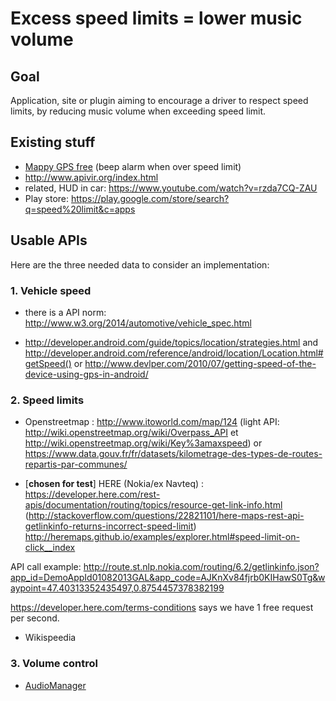 # Excess speed limits = lower music volume

## Goal

Application, site or plugin aiming to encourage a driver to respect speed limits, by reducing music volume when exceeding speed limit.

## Existing stuff 

- [Mappy GPS free](https://play.google.com/store/apps/details?id=com.mappy.androidpagesjaunes&hl=fr_FR) (beep alarm when over speed limit)
- http://www.apivir.org/index.html
- related, HUD in car: https://www.youtube.com/watch?v=rzda7CQ-ZAU
- Play store: https://play.google.com/store/search?q=speed%20limit&c=apps

## Usable APIs

Here are the three needed data to consider an implementation:

### 1. Vehicle speed

- there is a API norm: http://www.w3.org/2014/automotive/vehicle_spec.html

- http://developer.android.com/guide/topics/location/strategies.html and http://developer.android.com/reference/android/location/Location.html#getSpeed() or http://www.devlper.com/2010/07/getting-speed-of-the-device-using-gps-in-android/

### 2. Speed limits

- Openstreetmap : http://www.itoworld.com/map/124 (light API: http://wiki.openstreetmap.org/wiki/Overpass_API et http://wiki.openstreetmap.org/wiki/Key%3amaxspeed) or https://www.data.gouv.fr/fr/datasets/kilometrage-des-types-de-routes-repartis-par-communes/

- [**chosen for test**] HERE (Nokia/ex Navteq) : https://developer.here.com/rest-apis/documentation/routing/topics/resource-get-link-info.html (http://stackoverflow.com/questions/22821101/here-maps-rest-api-getlinkinfo-returns-incorrect-speed-limit) http://heremaps.github.io/examples/explorer.html#speed-limit-on-click__index   

API call example: http://route.st.nlp.nokia.com/routing/6.2/getlinkinfo.json?app_id=DemoAppId01082013GAL&app_code=AJKnXv84fjrb0KIHawS0Tg&waypoint=47.40313352435497,0.8754457378382199
 
https://developer.here.com/terms-conditions says we have 1 free request per second.

- Wikispeedia

### 3. Volume control
- [AudioManager](http://developer.android.com/reference/android/media/AudioManager.html)
